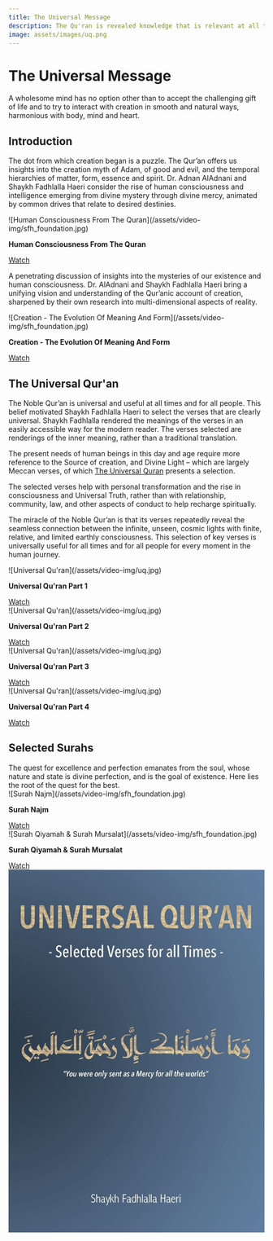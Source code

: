 ```yaml
---
title: The Universal Message
description: The Qu'ran is revealed knowledge that is relevant at all times for all people. It is a mercy upon all the worlds. In this collected series of talks, Shaykh Fadhlalla, Dr Adnan AlAdnani, Shaykh Saadi Shakur and Syed Haider Mehdi explore its inner meanings and outer roots.
image: assets/images/uq.png
---
```


# The Universal Message

<div class="callout">
A wholesome mind has no option other than to accept the challenging gift of life and to try to interact with creation in smooth and natural ways, harmonious with body, mind and heart.
</div>

## Introduction

The dot from which creation began is a puzzle. The Qur’an offers us insights into the creation myth of Adam, of good and evil, and the temporal hierarchies of matter, form, essence and spirit. Dr. Adnan AlAdnani and Shaykh Fadhlalla Haeri consider the rise of human consciousness and intelligence emerging from divine mystery through divine mercy, animated by common drives that relate to desired destinies.

<div markdown="1" class="card video sidebar center gemoji center-content center-card">

<div markdown="2" class="video-image">
![Human Consciousness From The Quran](/assets/video-img/sfh_foundation.jpg)
</div>

**Human Consciousness From The Quran**

<div markdown="3" class="video-link">
<a target="_blank" href="https://www.youtube.com/watch?v=LWLbJ4W8m2I">Watch</a>
</div>

</div>

<div markdown="1" class="clear"></div>

A penetrating discussion of insights into the mysteries of our existence and human consciousness. Dr. AlAdnani and Shaykh Fadhlalla Haeri bring a unifying vision and understanding of the Qur’anic account of creation, sharpened by their own research into multi-dimensional aspects of reality. 

<div markdown="1" class="card video sidebar center gemoji center-content center-card">

<div markdown="2" class="video-image">
![Creation - The Evolution Of Meaning And Form](/assets/video-img/sfh_foundation.jpg)
</div>

**Creation - The Evolution Of Meaning And Form**

<div markdown="3" class="video-link">
<a target="_blank" href="https://www.youtube.com/watch?v=Gb7isTAsFOM">Watch</a>
</div>

</div>

<div markdown="1" class="clear"></div>

## The Universal Qur'an

The Noble Qur’an is universal and useful at all times and for all people. This belief motivated Shaykh Fadhlalla Haeri to select the verses that are clearly universal. Shaykh Fadhlalla rendered the meanings of the verses in an easily accessible way for the modern reader. The verses selected are renderings of the inner meaning, rather than a traditional translation.

The present needs of human beings in this day and age require more reference to the Source of creation, and Divine Light – which are largely Meccan verses, of which <a href="https://zahrapublications.pub/book-UniversalQuran.php#bookTitle" target="_blank" rel="noopener noreferrer">The Universal Quran</a> presents a selection.

The selected verses help with personal transformation and the rise in consciousness and Universal Truth, rather than with relationship, community, law, and other aspects of conduct to help recharge spiritually.

The miracle of the Noble Qur’an is that its verses repeatedly reveal the seamless connection between the infinite, unseen, cosmic lights with finite, relative, and limited earthly consciousness. This selection of key verses is universally useful for all times and for all people for every moment in the human journey. 

<div markdown="1" class="card video sidebar center gemoji center-content">

<div markdown="2" class="video-image">
![Universal Qu'ran](/assets/video-img/uq.jpg)
</div>

**Universal Qu'ran Part 1**

<div markdown="3" class="video-link">
<a href="https://youtu.be/FnLUqkqlHRI" target="_blank" rel="noopener noreferrer">Watch</a>
</div>

</div>

<div markdown="1" class="card video sidebar center gemoji center-content">

<div markdown="2" class="video-image">
![Universal Qu'ran](/assets/video-img/uq.jpg)
</div>

**Universal Qu'ran Part 2**

<div markdown="3" class="video-link">
<a href="https://youtu.be/np9bvFWqVnU" target="_blank" rel="noopener noreferrer">Watch</a>
</div>

</div>

<div markdown="1" class="card video sidebar center gemoji center-content">

<div markdown="2" class="video-image">
![Universal Qu'ran](/assets/video-img/uq.jpg)
</div>

**Universal Qu'ran Part 3**

<div markdown="3" class="video-link">
<a href="https://youtu.be/ybWUDWe8pso" target="_blank" rel="noopener noreferrer">Watch</a>
</div>

</div>

<div markdown="1" class="card video sidebar center gemoji center-content">

<div markdown="2" class="video-image">
![Universal Qu'ran](/assets/video-img/uq.jpg)
</div>

**Universal Qu'ran Part 4**

<div markdown="3" class="video-link">
<a href="https://youtu.be/pC0v6ymlcJI" target="_blank" rel="noopener noreferrer">Watch</a>
</div>

</div>

<div markdown="1" class="clear"></div>

## Selected Surahs

<div class="callout">
The quest for excellence and perfection emanates from the soul, whose nature and state is divine perfection, and is the goal of existence. Here lies the root of the quest for the best.
</div> 

<div markdown="1" class="card video sidebar center gemoji center-content">

<div markdown="2" class="video-image">
![Surah Najm](/assets/video-img/sfh_foundation.jpg)
</div>

**Surah Najm**

<div markdown="3" class="video-link">
<a target="_blank" href="https://www.youtube.com/watch?v=SxDaSBcMkjI">Watch</a>
</div>

</div>

<div markdown="1" class="card video sidebar center gemoji center-content">

<div markdown="2" class="video-image">
![Surah Qiyamah & Surah Mursalat](/assets/video-img/sfh_foundation.jpg)
</div>

**Surah Qiyamah & Surah Mursalat**

<div markdown="3" class="video-link">
<a target="_blank" href="https://www.youtube.com/watch?v=hWNsCLF3Bhw">Watch</a>
</div>

</div>

<a href="https://zahrapublications.pub/book-UniversalQuran.php#bookTitle" target="_blank" rel="noopener noreferrer">
    <img src="/assets/images/uq.png" />
</a>


